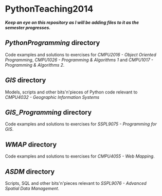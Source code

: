 # PythonTeaching2014
***Keep an eye on this repository as I will be adding files to it as the semester progresses.***

## *PythonProgramming* directory
Code examples and solutions to exercises for *CMPU2016 - Object Oriented Programming*, *CMPU1026 - Programming & Algorithms 1* and 
*CMPU1017 - Programming & Algorithms 2*.

## *GIS* directory
Models, scripts and other bits'n'pieces of Python code relevant to *CMPU4032 - Geographic Information Systems*

## *GIS_Programming* directory
Code examples and solutions to exercises for *SSPL9075 - Programming for GIS*.

## *WMAP* directory
Code examples and solutions to exercises for *CMPU4055 - Web Mapping*.

## *ASDM* directory
Scripts, SQL and other bits'n'pieces relevant to *SSPL9076 - Advanced Spatial Data Management*.


